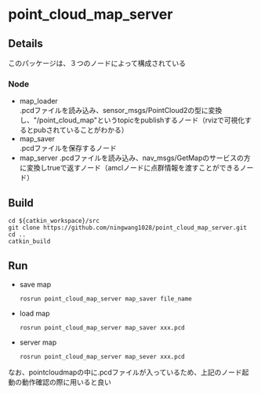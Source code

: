 # point_cloud_map_server
## Details
このパッケージは、３つのノードによって構成されている
### Node
* map_loader  
.pcdファイルを読み込み、sensor_msgs/PointCloud2の型に変換し、"/point_cloud_map"というtopicをpublishするノード（rvizで可視化するとpubされていることがわかる） 
* map_saver    
.pcdファイルを保存するノード
* map_server
.pcdファイルを読み込み、nav_msgs/GetMapのサービスの方に変換しtrueで返すノード（amclノードに点群情報を渡すことができるノード）

## Build
  ```shell 
  cd ${catkin_workspace}/src
  git clone https://github.com/ningwang1028/point_cloud_map_server.git
  cd ..
  catkin_build
  ```
## Run 
* save map
  ```shell  
  rosrun point_cloud_map_server map_saver file_name
  ```
* load map
    ```shell  
  rosrun point_cloud_map_server map_saver xxx.pcd 
  ```
* server map
    ```shell  
  rosrun point_cloud_map_server map_sever xxx.pcd 
  ```
なお、pointcloudmapの中に.pcdファイルが入っているため、上記のノード起動の動作確認の際に用いると良い
